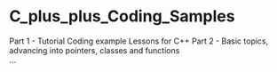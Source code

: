 # C_plus_plus_Coding_Samples
Part 1 - Tutorial Coding example Lessons for C++
Part 2 - Basic topics, advancing into pointers, classes and functions  
...
